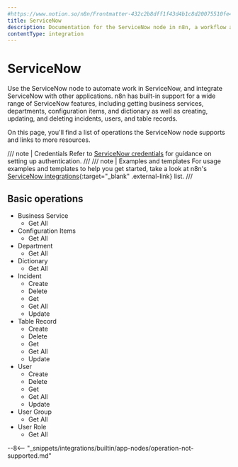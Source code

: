 ```yaml
---
#https://www.notion.so/n8n/Frontmatter-432c2b8dff1f43d4b1c8d20075510fe4
title: ServiceNow
description: Documentation for the ServiceNow node in n8n, a workflow automation platform. Includes details of operations and configuration, and links to examples and credentials information.
contentType: integration
---
```


# ServiceNow

Use the ServiceNow node to automate work in ServiceNow, and integrate ServiceNow with other applications. n8n has built-in support for a wide range of ServiceNow features, including getting business services, departments, configuration items, and dictionary as well as creating, updating, and deleting incidents, users, and table records. 

On this page, you'll find a list of operations the ServiceNow node supports and links to more resources.

/// note | Credentials
Refer to [ServiceNow credentials](/integrations/builtin/credentials/servicenow/) for guidance on setting up authentication. 
///
/// note | Examples and templates
For usage examples and templates to help you get started, take a look at n8n's [ServiceNow integrations](https://n8n.io/integrations/servicenow/){:target="_blank" .external-link} list.
///

## Basic operations

* Business Service
    * Get All
* Configuration Items
    * Get All
* Department
    * Get All
* Dictionary
    * Get All
* Incident
    * Create
    * Delete
    * Get
    * Get All
    * Update
* Table Record
    * Create
    * Delete
    * Get
    * Get All
    * Update
* User
    * Create
    * Delete
    * Get
    * Get All
    * Update
* User Group
    * Get All
* User Role
    * Get All

--8<-- "_snippets/integrations/builtin/app-nodes/operation-not-supported.md"
